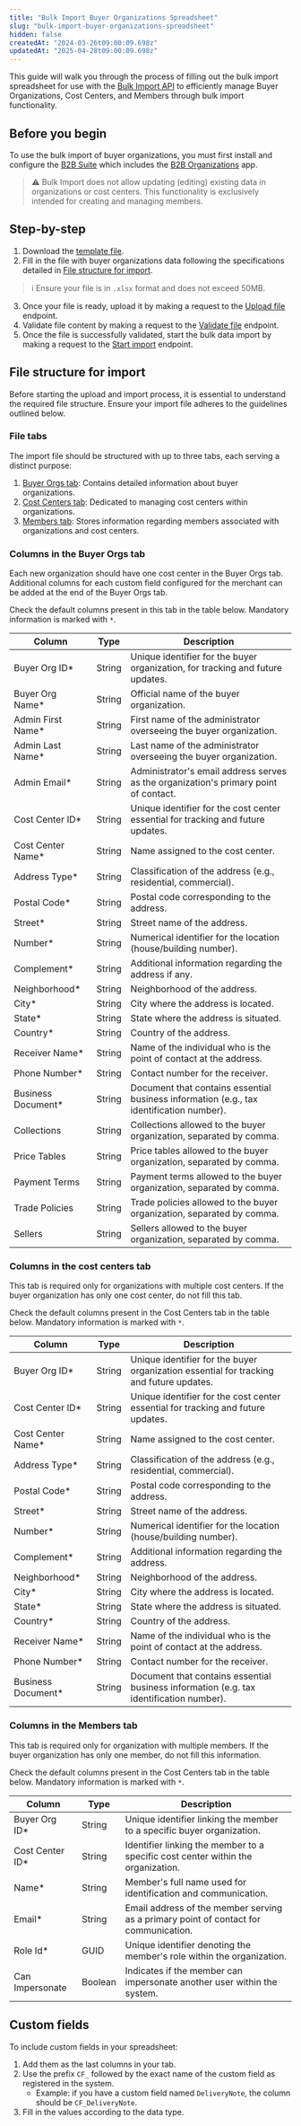 ```yaml
---
title: "Bulk Import Buyer Organizations Spreadsheet"
slug: "bulk-import-buyer-organizations-spreadsheet"
hidden: false
createdAt: "2024-03-26t09:00:09.698z"
updatedAt: "2025-04-28t09:00:09.698z"
---
```


This guide will walk you through the process of filling out the bulk import spreadsheet for use with the [Bulk Import API](https://developers.vtex.com/docs/api-reference/buyer-organizations) to efficiently manage Buyer Organizations, Cost Centers, and Members through bulk import functionality.

## Before you begin

To use the bulk import of buyer organizations, you must first install and configure the [B2B Suite](https://developers.vtex.com/docs/apps/vtex.b2b-suite) which includes the [B2B Organizations](https://developers.vtex.com/docs/apps/vtex.b2b-organizations) app.

>⚠️ Bulk Import does not allow updating (editing) existing data in organizations or cost centers. This functionality is exclusively intended for creating and managing members.

## Step-by-step

1. Download the [template file](https://images.ctfassets.net/alneenqid6w5/PkYPXgHoDpok9ajVXQcM2/e5ff6b732ad776d2d04946855e109f15/b2b-bulk-import-template_v1.xlsx).
2. Fill in the file with buyer organizations data following the specifications detailed in [File structure for import](#file-structure-for-import).

  >ℹ Ensure your file is in `.xlsx` format and does not exceed 50MB.

3. Once your file is ready, upload it by making a request to the [Upload file](https://developers.vtex.com/docs/api-reference/buyer-organizations#post-/api/b2b/import/buyer-orgs) endpoint.
4. Validate file content by making a request to the [Validate file](https://developers.vtex.com/docs/api-reference/buyer-organizations#post-/api/b2b/import/buyer-orgs/validate/-importId-) endpoint.
5. Once the file is successfully validated, start the bulk data import by making a request to the [Start import](https://developers.vtex.com/docs/api-reference/buyer-organizations#post-/api/b2b/import/buyer-orgs/-importId-) endpoint.

## File structure for import

Before starting the upload and import process, it is essential to understand the required file structure. Ensure your import file adheres to the guidelines outlined below.

### File tabs

The import file should be structured with up to three tabs, each serving a distinct purpose:

1. [Buyer Orgs tab](#columns-in-the-buyer-orgs-tab): Contains detailed information about buyer organizations.
2. [Cost Centers tab](#columns-in-the-cost-centers-tab): Dedicated to managing cost centers within organizations.
3. [Members tab](#columns-in-the-members-tab): Stores information regarding members associated with organizations and cost centers.

### Columns in the Buyer Orgs tab

Each new organization should have one cost center in the Buyer Orgs tab. Additional columns for each custom field configured for the merchant can be added at the end of the Buyer Orgs tab.

Check the default columns present in this tab in the table below. Mandatory information is marked with `*`.

| Column | Type   | Description |
| - | - | - |
| Buyer Org ID* | String | Unique identifier for the buyer organization, for tracking and future updates. |
| Buyer Org Name* | String | Official name of the buyer organization. |
| Admin First Name* | String | First name of the administrator overseeing the buyer organization. |
| Admin Last Name* | String | Last name of the administrator overseeing the buyer organization. |
| Admin Email* | String | Administrator's email address serves as the organization's primary point of contact. |
| Cost Center ID* | String | Unique identifier for the cost center essential for tracking and future updates. |
| Cost Center Name* | String | Name assigned to the cost center. |
| Address Type* | String | Classification of the address (e.g., residential, commercial). |
| Postal Code* | String | Postal code corresponding to the address. |
| Street* | String | Street name of the address. |
| Number* | String | Numerical identifier for the location (house/building number). |
| Complement* | String | Additional information regarding the address if any. |
| Neighborhood* | String | Neighborhood of the address. |
| City* | String | City where the address is located. |
| State* | String | State where the address is situated. |
| Country* | String | Country of the address. |
| Receiver Name* | String | Name of the individual who is the point of contact at the address. |
| Phone Number* | String | Contact number for the receiver. |
| Business Document* | String | Document that contains essential business information (e.g., tax identification number). |
| Collections | String | Collections allowed to the buyer organization, separated by comma. |
| Price Tables | String | Price tables allowed to the buyer organization, separated by comma. |
| Payment Terms | String | Payment terms allowed to the buyer organization, separated by comma. |
| Trade Policies | String | Trade policies allowed to the buyer organization, separated by comma. |
| Sellers | String | Sellers allowed to the buyer organization, separated by comma. |

### Columns in the cost centers tab

This tab is required only for organizations with multiple cost centers. If the buyer organization has only one cost center, do not fill this tab.

Check the default columns present in the Cost Centers tab in the table below. Mandatory information is marked with `*`.

| Column | Type | Description |
| - | - | - |
| Buyer Org ID* | String | Unique identifier for the buyer organization essential for tracking and future updates. |
| Cost Center ID* | String | Unique identifier for the cost center essential for tracking and future updates. |
| Cost Center Name* | String | Name assigned to the cost center. |
| Address Type* | String | Classification of the address (e.g., residential, commercial). |
| Postal Code* | String | Postal code corresponding to the address. |
| Street* | String | Street name of the address. |
| Number* | String | Numerical identifier for the location (house/building number). |
| Complement* | String | Additional information regarding the address. |
| Neighborhood* | String | Neighborhood of the address. |
| City* | String | City where the address is located. |
| State* | String | State where the address is situated. |
| Country* | String | Country of the address. |
| Receiver Name* | String | Name of the individual who is the point of contact at the address. |
| Phone Number* | String | Contact number for the receiver. |
| Business Document*| String | Document that contains essential business information (e.g. tax identification number). |

### Columns in the Members tab

This tab is required only for organization with multiple members. If the buyer organization has only one member, do not fill this information.

Check the default columns present in the Cost Centers tab in the table below. Mandatory information is marked with `*`.

| Column | Type | Description |
| - | - | - |
| Buyer Org ID* | String | Unique identifier linking the member to a specific buyer organization. |
| Cost Center ID* | String  | Identifier linking the member to a specific cost center within the organization. |
| Name* | String  | Member's full name used for identification and communication. |
| Email* | String  | Email address of the member serving as a primary point of contact for communication. |
| Role Id* | GUID | Unique identifier denoting the member's role within the organization. |
| Can Impersonate | Boolean | Indicates if the member can impersonate another user within the system. |

## Custom fields

To include custom fields in your spreadsheet:
1. Add them as the last columns in your tab.
2. Use the prefix `CF_` followed by the exact name of the custom field as registered in the system.
   - Example: if you have a custom field named `DeliveryNote`, the column should be `CF_DeliveryNote`.
3. Fill in the values according to the data type.